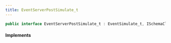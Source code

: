 ```yaml
---
title: EventServerPostSimulate_t
---
```


```csharp
public interface EventServerPostSimulate_t : EventSimulate_t, ISchemaClass<EventSimulate_t>, ISchemaClass<EventServerPostSimulate_t>, ISchemaField, ISchemaClass, INativeHandle
```

#### Implements

